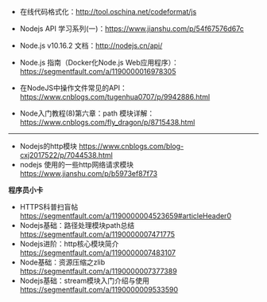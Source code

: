
- 在线代码格式化：http://tool.oschina.net/codeformat/js
- Nodejs API 学习系列(一)：https://www.jianshu.com/p/54f67576d67c
- Node.js v10.16.2 文档：http://nodejs.cn/api/

- Node.js 指南（Docker化Node.js Web应用程序）：https://segmentfault.com/a/1190000016978305
- 在NodeJS中操作文件常见的API：https://www.cnblogs.com/tugenhua0707/p/9942886.html
- Node入门教程(8)第六章：path 模块详解：https://www.cnblogs.com/fly_dragon/p/8715438.html

---
- Nodejs的http模块 https://www.cnblogs.com/blog-cxj2017522/p/7044538.html
- nodejs 使用的一些http网络请求模块    https://www.jianshu.com/p/b5973ef87f73

**程序员小卡**
- HTTPS科普扫盲帖    https://segmentfault.com/a/1190000004523659#articleHeader0
- Nodejs基础：路径处理模块path总结     https://segmentfault.com/a/1190000007471775
- Nodejs进阶：http核心模块简介   https://segmentfault.com/a/1190000007483107
- Node基础：资源压缩之zlib      https://segmentfault.com/a/1190000007377389
- Nodejs基础：stream模块入门介绍与使用      https://segmentfault.com/a/1190000009533590






